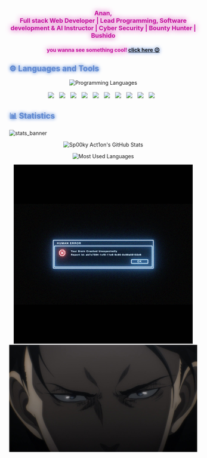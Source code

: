 <div align="center" style="color: #c4109d; text-shadow:0px 0px 15px #c4109d">
<h3>
Anan, <br>
 Full stack Web Developer | Lead Programming, Software development & AI Instructor | Cyber Security | Bounty Hunter |  Bushido 
</h3>

<h4>you wanna see something cool! 
<a style=" text-shadow:0px 0px 10px #1055c4" href="https://sp00ky-ac1on.github.io/Web-development/" target="_empty ">click here 😉</a>
</h4>
</div>

<!-- Languages and Tools -->

<h2 style="color: #5e87d0; text-shadow:0px 0px 10px #1055c4">⚙️ Languages and Tools</h2>
<div align="center" style="display:block;">
    <img width="100px" alt="Programming Languages" src="https://user-images.githubusercontent.com/78341798/194531121-47b0119a-ce00-439d-b586-125f86acb098.png"/> 
</div>
<br>   
<!-- Icons Resources -->



<div align="center">

<img src="https://cdn.jsdelivr.net/gh/devicons/devicon@latest/icons/javascript/javascript-original.svg" width="50px"  style="padding-right:10px;"/>
<img src="https://cdn.jsdelivr.net/gh/devicons/devicon@latest/icons/html5/html5-original-wordmark.svg" width="50px"  style="padding-right:10px;"/>
<img src="https://cdn.jsdelivr.net/gh/devicons/devicon@latest/icons/css3/css3-original-wordmark.svg" width="50px"  style="padding-right:10px;"/>
<img src="https://cdn.jsdelivr.net/gh/devicons/devicon@latest/icons/bootstrap/bootstrap-original-wordmark.svg" width="50px"  style="padding-right:10px;"/>
<img src="https://cdn.jsdelivr.net/gh/devicons/devicon@latest/icons/react/react-original-wordmark.svg" width="50px"  style="padding-right:10px;"/>

<img src="https://cdn.jsdelivr.net/gh/devicons/devicon@latest/icons/php/php-original.svg" width="50px"  style="padding-right:10px;"/>
<img src="https://cdn.jsdelivr.net/gh/devicons/devicon@latest/icons/azuresqldatabase/azuresqldatabase-original.svg" width="50px"  style="padding-right:10px;"/>
<img src="https://cdn.jsdelivr.net/gh/devicons/devicon@latest/icons/mysql/mysql-original-wordmark.svg" width="50px"  style="padding-right:10px;"/>
<img src="https://cdn.jsdelivr.net/gh/devicons/devicon@latest/icons/python/python-original-wordmark.svg" width="50px"  style="padding-right:10px;"/>
<img src="https://cdn.jsdelivr.net/gh/devicons/devicon@latest/icons/jupyter/jupyter-original-wordmark.svg" width="50px"  style="padding-right:10px;"/>
</div>

<h2 style="color: #5e87d0; ;text-shadow:0px 0px 10px #1055c4">📊 Statistics</h2>

![stats_banner](https://user-images.githubusercontent.com/78341798/194534778-d662496c-ae00-4e8d-ae9b-b90912054e7f.gif)

<!-- Begin Stats Cards -->
<!-- Resources:  -->
<!-- Github & Languages Stats: https://github.com/anuraghazra/github-readme-stats --> 
<!-- Streak Stats: https://github.com/denvercoder1/github-readme-streak-stats -->
<!-- Change the value after ?username= to your GitHub username. -->
<div class="stats" align="center">

![Sp00ky Act1on's GitHub Stats](https://github-readme-stats.vercel.app/api?username=Sp00ky-Ac1on&hide=stars&count_private=true&show_icons=true&theme=tokyonight&border_radius=20)

<!-- ![Sp00ky Act1on's GitHub Stats](https://github-readme-stats.vercel.app/api?username=Sp00ky-Ac1on&hide=stars&show_icons=true&theme=radical) -->

    
<!-- ![GitHub Streak](https://streak-stats.demolab.com?user=Sp00ky-Ac1on&count_private=true&theme=algolia&border_radius=20) -->

<!-- ![Most Used Languages](https://github-readme-stats.vercel.app/api/top-langs/?username=KhaledBadranDev&show_icons=true&theme=algolia&border_radius=20) -->

<!-- compact programming languages layout -->
![Most Used Languages](https://github-readme-stats.vercel.app/api/top-langs/?username=Sp00ky-Ac1on&layout=compact&show_icons=true&theme=tokyonight&border_radius=20)

<!-- ![Most Used Languages](https://github-readme-stats.vercel.app/api/top-langs/?username=Sp00ky-Ac1on&layout=compact&show_icons=true&theme=radical&border_radius=20) -->
<!--  End Stats Cards -->
</div>

<div align="center">

![image](error2.gif)
<img src = "imgs/my-levi.jpg">
</div>